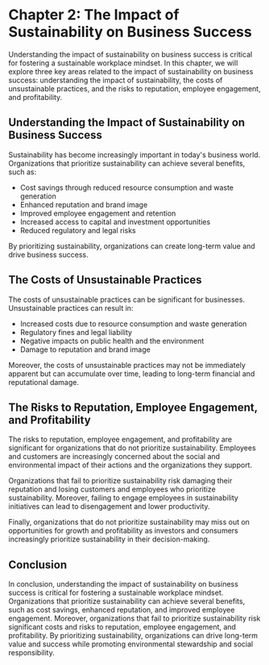 Chapter 2: The Impact of Sustainability on Business Success
===========================================================

Understanding the impact of sustainability on business success is critical for fostering a sustainable workplace mindset. In this chapter, we will explore three key areas related to the impact of sustainability on business success: understanding the impact of sustainability, the costs of unsustainable practices, and the risks to reputation, employee engagement, and profitability.

Understanding the Impact of Sustainability on Business Success
--------------------------------------------------------------

Sustainability has become increasingly important in today's business world. Organizations that prioritize sustainability can achieve several benefits, such as:

* Cost savings through reduced resource consumption and waste generation
* Enhanced reputation and brand image
* Improved employee engagement and retention
* Increased access to capital and investment opportunities
* Reduced regulatory and legal risks

By prioritizing sustainability, organizations can create long-term value and drive business success.

The Costs of Unsustainable Practices
------------------------------------

The costs of unsustainable practices can be significant for businesses. Unsustainable practices can result in:

* Increased costs due to resource consumption and waste generation
* Regulatory fines and legal liability
* Negative impacts on public health and the environment
* Damage to reputation and brand image

Moreover, the costs of unsustainable practices may not be immediately apparent but can accumulate over time, leading to long-term financial and reputational damage.

The Risks to Reputation, Employee Engagement, and Profitability
---------------------------------------------------------------

The risks to reputation, employee engagement, and profitability are significant for organizations that do not prioritize sustainability. Employees and customers are increasingly concerned about the social and environmental impact of their actions and the organizations they support.

Organizations that fail to prioritize sustainability risk damaging their reputation and losing customers and employees who prioritize sustainability. Moreover, failing to engage employees in sustainability initiatives can lead to disengagement and lower productivity.

Finally, organizations that do not prioritize sustainability may miss out on opportunities for growth and profitability as investors and consumers increasingly prioritize sustainability in their decision-making.

Conclusion
----------

In conclusion, understanding the impact of sustainability on business success is critical for fostering a sustainable workplace mindset. Organizations that prioritize sustainability can achieve several benefits, such as cost savings, enhanced reputation, and improved employee engagement. Moreover, organizations that fail to prioritize sustainability risk significant costs and risks to reputation, employee engagement, and profitability. By prioritizing sustainability, organizations can drive long-term value and success while promoting environmental stewardship and social responsibility.
